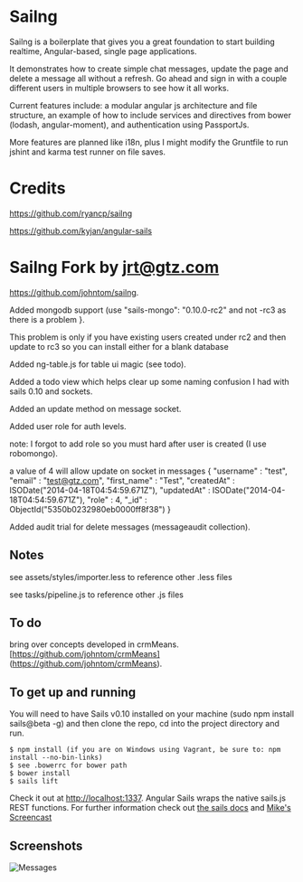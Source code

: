 # Sailng #

Sailng is a boilerplate that gives you a great foundation to start building realtime, Angular-based, single page applications.

It demonstrates how to create simple chat messages, update the page and delete a message all without a refresh. Go ahead and sign in with a couple different users in multiple browsers to see how it all works.

Current features include: a modular angular js architecture and file structure, an example of how to include services and directives from bower (lodash, angular-moment), and authentication using PassportJs.

More features are planned like i18n, plus I might modify the Gruntfile to run jshint and karma test runner on file saves.

# Credits #
https://github.com/ryancp/sailng

https://github.com/kyjan/angular-sails

# Sailng Fork by jrt@gtz.com #
https://github.com/johntom/sailng.

Added mongodb support (use   "sails-mongo": "0.10.0-rc2" and not -rc3 as there is a problem }.

This problem is only if you have existing users created under rc2 and then update to rc3 so you can install either for a blank database

Added ng-table.js for table ui magic (see todo).

Added a todo view which helps clear up some naming confusion I had with sails 0.10 and sockets.

Added an update method on message socket.

Added user role for auth levels.

note: I forgot to add role so you must hard after user is created (I use robomongo). 

a value of 4 will allow update on socket in messages
{
    "username" : "test",
    "email" : "test@gtz.com",
    "first_name" : "Test",
    "createdAt" : ISODate("2014-04-18T04:54:59.671Z"),
    "updatedAt" : ISODate("2014-04-18T04:54:59.671Z"),
    "role" : 4,
    "_id" : ObjectId("5350b0232980eb0000ff8f38")
}

Added audit trial for delete messages (messageaudit collection).
## Notes ##
see assets/styles/importer.less to reference other .less files

see tasks/pipeline.js to reference other .js files
## To do ##
bring over concepts developed in crmMeans. [https://github.com/johntom/crmMeans] (https://github.com/johntom/crmMeans).

## To get up and running ##
You will need to have Sails v0.10 installed on your machine (sudo npm install sails@beta -g) and then clone the repo, cd into the project directory and run.

    $ npm install (if you are on Windows using Vagrant, be sure to: npm install --no-bin-links)
    $ see .bowerrc for bower path
    $ bower install
    $ sails lift

Check it out at [http://localhost:1337](http://localhost:1337).
Angular Sails wraps the native sails.js REST functions. For further information check out
[the sails docs](http://sailsjs.org/#!documentation/sockets) and [Mike's Screencast](http://www.youtube.com/watch?v=GK-tFvpIR7c)
## Screenshots ##

![Messages](https://github.com/johntom/sailng/raw/master/screenshots/sailng-messages.png)
